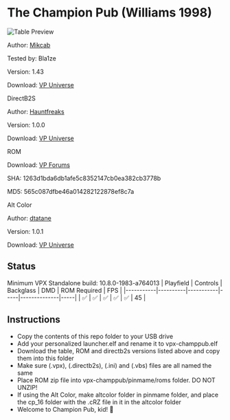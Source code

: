 # The Champion Pub (Williams 1998) 

![Table Preview](https://github.com/Bla1ze/vpx-images/blob/main/vpx-champpub.png)

Author: [Mikcab](https://vpuniverse.com/profile/16013-mikcab/)  

Tested by: Bla1ze

Version: 1.43

Download: [VP Universe](https://vpuniverse.com/files/file/10267-the-champion-pub-williams-1998/)

DirectB2S

Author: [Hauntfreaks](https://vpuniverse.com/profile/5216-hauntfreaks/)  

Version: 1.0.0

Download: [VP Universe](https://vpuniverse.com/files/file/13543-the-champion-pub-bally-1998-b2s-with-full-dmd/)

ROM

Download: [VP Forums](https://www.vpforums.org/index.php?app=downloads&showfile=1263)

SHA: 1263d1bda6db1afe5c8352147cb0ea382cb3778b

MD5: 565c087dfbe46a014282122878ef8c7a

Alt Color

Author: [dtatane](https://vpuniverse.com/profile/30013-dtatane/)  

Version: 1.0.1

Download: [VP Universe](https://vpuniverse.com/files/file/13968-champion-pub-bally-1998-dmd-64-colors-serum-remaster/)

## Status 

Minimum VPX Standalone build: 10.8.0-1983-a764013
| Playfield | Controls | Backglass | DMD | ROM Required | FPS | 
|-----------|----------|-----------|-----|--------------|-----|
| :white_check_mark: | :white_check_mark: | :white_check_mark: | :white_check_mark: | :white_check_mark: | 45 |

## Instructions

- Copy the contents of this repo folder to your USB drive
- Add your personalized launcher.elf and rename it to vpx-champpub.elf
- Download the table, ROM and directb2s versions listed above and copy them into this folder
- Make sure (.vpx), (.directb2s), (.ini) and (.vbs) files are all named the same
- Place ROM zip file into vpx-champpub/pinmame/roms folder. DO NOT UNZIP!
- If using the Alt Color, make altcolor folder in pinmame folder, and place the cp_16 folder with the .cRZ file in it in the altcolor folder
- Welcome to Champion Pub, kid! 🥊
